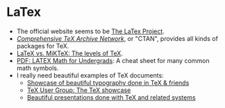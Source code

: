 # LaTex

- The official website seems to be [The LaTex Project](https://www.latex-project.org/).
- [_Comprehensive TeX Archive Network_](https://ctan.org), or "CTAN", provides all kinds of packages for TeX.
- [LaTeX vs. MiKTeX: The levels of TeX](https://www.tug.org/levels.html).
- [PDF: LATEX Math for Undergrads](https://tug.ctan.org/info/undergradmath/undergradmath.pdf): A cheat sheet for many common math symbols.
- I really need beautiful examples of TeX documents:
  - [Showcase of beautiful typography done in TeX & friends](https://tex.stackexchange.com/q/1319/66282)
  - [TeX User Group: The TeX showcase](https://tug.org/texshowcase/)
  - [Beautiful presentations done with TeX and related systems](https://tex.stackexchange.com/q/105621/66282)
